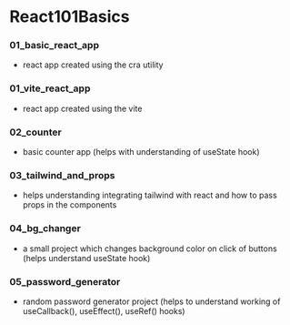 # React101Basics

### 01_basic_react_app
- react app created using the cra utility

### 01_vite_react_app
- react app created using the vite

### 02_counter
- basic counter app (helps with understanding of useState hook)

### 03_tailwind_and_props
- helps understanding integrating tailwind with react and how to pass props in the components

### 04_bg_changer
- a small project which changes background color on click of buttons (helps understand useState hook)

### 05_password_generator
- random password generator project (helps to understand working of useCallback(), useEffect(), useRef() hooks)